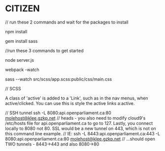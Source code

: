# CITIZEN

// run these 2 commands and wait for the packages to install

npm install

gem install sass


//run these 3 commands to get started

node server.js

webpack -watch

sass --watch src/scss/app.scss:public/css/main.css


// SCSS

A class of 'active' is added to a 'Link', such as in the nav menus, when active/clicked. You can use this is style the active links a:active.

// SSH tunnel
ssh -L 8080:api.openparliament.ca:80 molehost@klee.gzkp.net
// heads - you also need to modify cloud9's /etc/hosts file for api.openparliament.ca to go to 127.  Lastly, you connect locally to 8080 not 80.  SSL would be a new tunnel on 443, which is not on this command line example.
// IE: ssh -L 8443:api.openparliament.ca:443 -L 8080:api.openparliament.ca:80 molehost@klee.gzkp.net
// ...should open TWO tunnels - 8443->443 and also 8080->80 